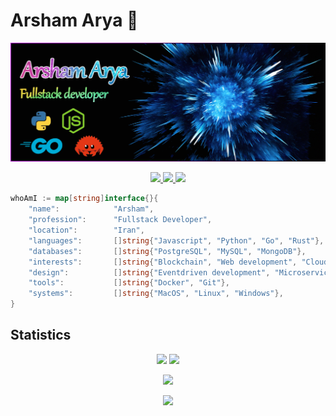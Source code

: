 # Arsham Arya 💎

<!-- HEADER -->
[![MasterHead](header.png)](https://github.com/arshamalh)

<!-- BADGES -->
<p align="center">
	<a href="https://github.com/arshamalh/arshamalh/arshamAryaResume.pdf">
  		<img src="https://img.shields.io/badge/Resume-link-green" />
	</a>
	<a href="https://www.linkedin.com/in/arshamalh/">
  		<img src="https://img.shields.io/badge/Linkedin-arshamalh-blue" />
	</a>
	<a href="mailto:arshamalh@gmail.com">
  		<img src="https://img.shields.io/badge/Gmail-arshamalh-red" />
	</a>
</p>

```go
whoAmI := map[string]interface{}{
	"name":            "Arsham",
	"profession":      "Fullstack Developer",
	"location":        "Iran",
	"languages":       []string{"Javascript", "Python", "Go", "Rust"},
	"databases":       []string{"PostgreSQL", "MySQL", "MongoDB"},
	"interests":       []string{"Blockchain", "Web development", "Cloud", "IoT"},
	"design":          []string{"Eventdriven development", "Microservices"},
	"tools":           []string{"Docker", "Git"},
	"systems":         []string{"MacOS", "Linux", "Windows"},
}
``` 

## Statistics

<p align = "center">
  <img  src = "https://github-readme-stats.vercel.app/api?username=arshamalh&show_icons=true&theme=radical&line_height=40">
  <img  src = "https://github-readme-stats.vercel.app/api/top-langs/?username=arshamalh&theme=radical">
</p>

<p align = "center">
 <img src="https://activity-graph.herokuapp.com/graph?username=arshamalh&theme=react-dark">
</p> 

<p align = "center">
  <img  src="https://github-readme-streak-stats.herokuapp.com/?user=arshamalh&show_icons=true&locale=en&theme=radical&line_height=20&layout=compact" />
</p>
